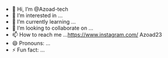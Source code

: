 - 👋 Hi, I’m @Azoad-tech
- 👀 I’m interested in ...
- 🌱 I’m currently learning ...
- 💞️ I’m looking to collaborate on ...
- 📫 How to reach me ...https://www.instagram.com/  Azoad23
- 😄 Pronouns: ...
- ⚡ Fun fact: ...

<!---
Azoad-tech/Azoad-tech is a ✨ special ✨ repository because its `README.md` (this file) appears on your GitHub profile.
You can click the Preview link to take a look at your changes.
--->
